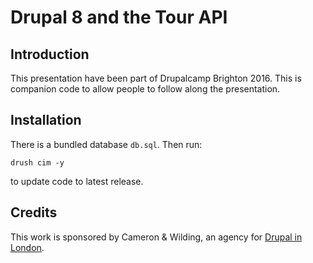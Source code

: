 # Drupal 8 and the Tour API

## Introduction
This presentation have been part of Drupalcamp Brighton 2016. This is companion code to allow people to follow along the presentation.

## Installation

There is a bundled database `db.sql`. Then run:

```
drush cim -y
```

to update code to latest release.

## Credits
This work is sponsored by Cameron & Wilding, an agency for [Drupal in London](http://www.cameronandwilding.com/).